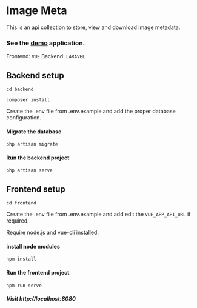 # Image Meta
This is an api collection to store, view and download image metadata.

### See the [demo](http://imagemeta.ostris.net/) application.

Frontend: `VUE`
Backend: `LARAVEL`

## Backend setup
```
cd backend
```
```
composer install
```

Create the .env file from .env.example and add the proper database configuration.

#### Migrate the database
```
php artisan migrate
```

#### Run the backend project
```
php artisan serve
```

## Frontend setup
```
cd frontend
```

Create the .env file from .env.example and add edit the `VUE_APP_API_URL` if required.

Require node.js and vue-cli installed.

#### install node modules
```
npm install
```

#### Run the frontend project
```
npm run serve
```

##### Visit http://localhost:8080
